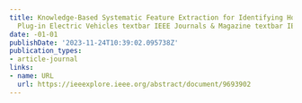 ```yaml
---
title: Knowledge-Based Systematic Feature Extraction for Identifying Households With
  Plug-in Electric Vehicles textbar IEEE Journals & Magazine textbar IEEE Xplore
date: -01-01
publishDate: '2023-11-24T10:39:02.095738Z'
publication_types:
- article-journal
links:
- name: URL
  url: https://ieeexplore.ieee.org/abstract/document/9693902
---
```

